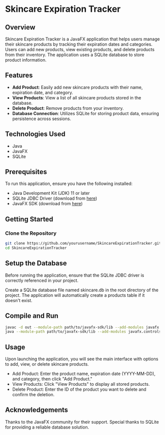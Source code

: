 # Skincare Expiration Tracker

## Overview

Skincare Expiration Tracker is a JavaFX application that helps users manage their skincare products by tracking their expiration dates and categories. Users can add new products, view existing products, and delete products from their inventory. The application uses a SQLite database to store product information.

## Features

- **Add Product**: Easily add new skincare products with their name, expiration date, and category.
- **View Products**: View a list of all skincare products stored in the database.
- **Delete Product**: Remove products from your inventory.
- **Database Connection**: Utilizes SQLite for storing product data, ensuring persistence across sessions.

## Technologies Used

- Java
- JavaFX
- SQLite

## Prerequisites

To run this application, ensure you have the following installed:

- Java Development Kit (JDK) 11 or later
- SQLite JDBC Driver (download from [here](https://bitbucket.org/xerial/sqlite-jdbc/downloads/))
- JavaFX SDK (download from [here](https://gluonhq.com/products/javafx/))

## Getting Started

### Clone the Repository

```bash
git clone https://github.com/yourusername/SkincareExpirationTracker.git
cd SkincareExpirationTracker
```
## Setup the Database
Before running the application, ensure that the SQLite JDBC driver is correctly referenced in your project.

Create a SQLite database file named skincare.db in the root directory of the project.
The application will automatically create a products table if it doesn't exist.

## Compile and Run
```bash
javac -d out --module-path path/to/javafx-sdk/lib --add-modules javafx.controls,javafx.fxml src/main/java/com/skincare/*.java
java --module-path path/to/javafx-sdk/lib --add-modules javafx.controls,javafx.fxml -cp "out:path/to/sqlite-jdbc-<version>.jar" com.skincare.SkincareApplication
```
## Usage
Upon launching the application, you will see the main interface with options to add, view, or delete skincare products.

- Add Product: Enter the product name, expiration date (YYYY-MM-DD), and category, then click "Add Product."
- View Products: Click "View Products" to display all stored products.
- Delete Product: Enter the ID of the product you want to delete and confirm the deletion.
## Acknowledgements
Thanks to the JavaFX community for their support.
Special thanks to SQLite for providing a reliable database solution.
